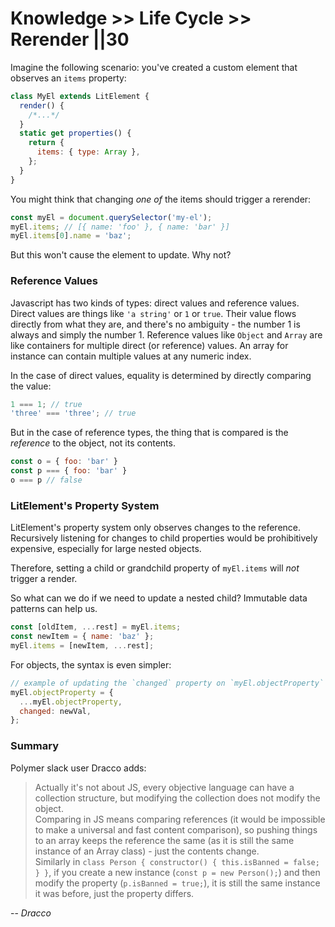 # Knowledge >> Life Cycle >> Rerender ||30

Imagine the following scenario: you've created a custom element that observes an `items` property:

```js
class MyEl extends LitElement {
  render() {
    /*...*/
  }
  static get properties() {
    return {
      items: { type: Array },
    };
  }
}
```

You might think that changing _one of_ the items should trigger a rerender:

```js
const myEl = document.querySelector('my-el');
myEl.items; // [{ name: 'foo' }, { name: 'bar' }]
myEl.items[0].name = 'baz';
```

But this won't cause the element to update. Why not?

### Reference Values

Javascript has two kinds of types: direct values and reference values. Direct values are things like `'a string'` or `1` or `true`. Their value flows directly from what they are, and there's no ambiguity - the number 1 is always and simply the number 1.
Reference values like `Object` and `Array` are like containers for multiple direct (or reference) values. An array for instance can contain multiple values at any numeric index.

In the case of direct values, equality is determined by directly comparing the value:

```js
1 === 1; // true
'three' === 'three'; // true
```

But in the case of reference types, the thing that is compared is the _reference_ to the object, not its contents.

```js
const o = { foo: 'bar' }
const p === { foo: 'bar' }
o === p // false
```

### LitElement's Property System

LitElement's property system only observes changes to the reference. Recursively listening for changes to child properties would be prohibitively expensive, especially for large nested objects.

Therefore, setting a child or grandchild property of `myEl.items` will _not_ trigger a render.

So what can we do if we need to update a nested child? Immutable data patterns can help us.

```js
const [oldItem, ...rest] = myEl.items;
const newItem = { name: 'baz' };
myEl.items = [newItem, ...rest];
```

For objects, the syntax is even simpler:

```js
// example of updating the `changed` property on `myEl.objectProperty`
myEl.objectProperty = {
  ...myEl.objectProperty,
  changed: newVal,
};
```

### Summary

Polymer slack user Dracco adds:

> Actually it's not about JS, every objective language can have a collection structure, but modifying the collection does not modify the object.  
> Comparing in JS means comparing references (it would be impossible to make a universal and fast content comparison), so pushing things to an array keeps the reference the same (as it is still the same instance of an Array class) - just the contents change.  
> Similarly in `class Person { constructor() { this.isBanned = false; } }`, if you create a new instance (`const p = new Person();`) and then modify the property (`p.isBanned = true;`), it is still the same instance it was before, just the property differs.

-- <cite>Dracco</cite>
